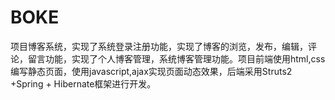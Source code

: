 # BOKE
项目博客系统，实现了系统登录注册功能，实现了博客的浏览，发布，编辑，评论，留言功能，实现了个人博客管理，系统博客管理功能。项目前端使用html,css编写静态页面，使用javascript,ajax实现页面动态效果，后端采用Struts2 +Spring + Hibernate框架进行开发。
